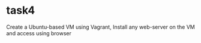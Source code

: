 # task4
Create a Ubuntu-based VM using Vagrant, Install any web-server on the VM and access using browser
